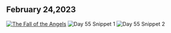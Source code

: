 ## February 24,2023

[![The Fall of the Angels](https://raw.githubusercontent.com/linusjf/CIAY/main/February/jpgs/Day055.jpg)](https://youtu.be/QiJL024zpmc "The Fall of the Angels")
![Day 55 Snippet 1](https://raw.githubusercontent.com/linusjf/CIAY/main/February/jpgs/Day55Snippet1.jpg)
![Day 55 Snippet 2](https://raw.githubusercontent.com/linusjf/CIAY/main/February/jpgs/Day55Snippet2.jpg)
